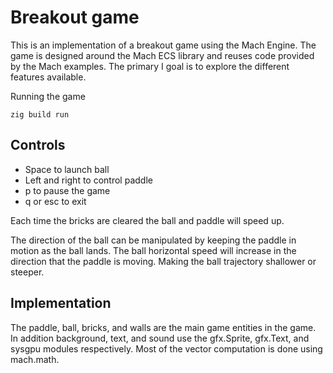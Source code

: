 # Breakout game
This is an implementation of a breakout game using the Mach Engine.
The game is designed around the Mach ECS library and reuses code 
provided by the Mach examples. The primary I goal is to explore the
different features available.

Running the game
```
zig build run
```

## Controls
* Space to launch ball
* Left and right to control paddle
* p to pause the game
* q or esc to exit

Each time the bricks are cleared the ball and paddle will speed up. 

The direction of the ball can be manipulated by keeping the paddle in motion as the ball lands. The ball horizontal speed will increase in 
the direction that the paddle is moving. Making the ball trajectory 
shallower or steeper.

## Implementation
The paddle, ball, bricks, and walls are the main game entities in the game. In addition background, text, and sound use the gfx.Sprite, gfx.Text, and 
sysgpu modules respectively. Most of the vector computation is done using
mach.math.


